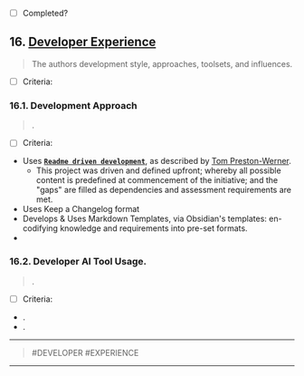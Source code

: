 -   [ ] Completed?

## 16. [Developer Experience](#dx)

> The authors development style, approaches, toolsets, and influences.

-   [ ] Criteria:

### 16.1. Development Approach

> .

-   [ ] Criteria:

-   Uses **<ins>`Readme driven development`</ins>**, as described
    by [Tom Preston-Werner](https://tom.preston-werner.com/2010/08/23/readme-driven-development.html).
    -   This project was driven and defined upfront; whereby all possible content is predefined at commencement of the
        initiative; and the "gaps" are filled as dependencies and assessment requirements are met.
-   Uses Keep a Changelog format
-   Develops & Uses Markdown Templates, via Obsidian's templates: en-codifying knowledge and requirements into pre-set
    formats.
-

### 16.2. Developer AI Tool Usage.

> .

-   [ ] Criteria:

-   .
-   .

---

> #DEVELOPER #EXPERIENCE

---
